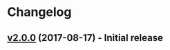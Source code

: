 # Changelog

## __[v2.0.0](https://github.com/blackCICADA/Instafeed/releases/tag/v2.0.0)__ (2017-08-17) - Initial release
